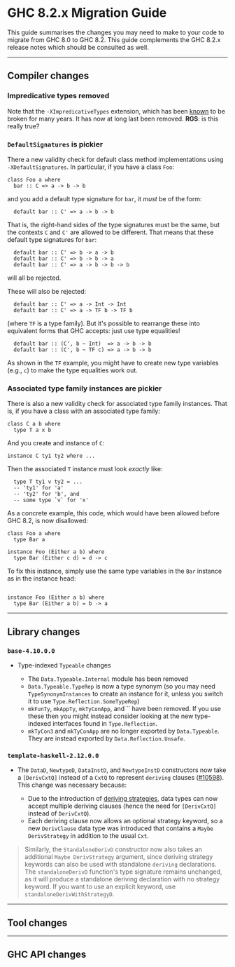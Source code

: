 


# GHC 8.2.x Migration Guide



This guide summarises the changes you may need to make to your code to migrate from GHC 8.0 to GHC 8.2. This guide complements the GHC 8.2.x release notes which should be consulted as well.


---


## Compiler changes


### Impredicative types removed



Note that the `-XImpredicativeTypes` extension, which has been
[known](impredicative-polymorphism) to be broken for many years. It has now at long last been removed. **RGS**: is this really true?


### `DefaultSignatures` is pickier



There a new validity check for default class method implementations using `-XDefaultSignatures`. In particular, if you have a class `Foo`:


```
class Foo a where
  bar :: C => a -> b -> b
```


and you add a default type signature for `bar`, it *must* be of the form:


```
  default bar :: C' => a -> b -> b
```


That is, the right-hand sides of the type signatures must be the same, but the contexts `C` and `C'` are allowed to be different. That means that these default type signatures for `bar`:


```
  default bar :: C' => b -> a -> b
  default bar :: C' => b -> b -> a
  default bar :: C' => a -> b -> b -> b
```


will all be rejected.



These will also be rejected:


```
  default bar :: C' => a -> Int -> Int
  default bar :: C' => a -> TF b -> TF b
```


(where `TF` is a type family). But it's possible to rearrange these into equivalent forms that GHC accepts: just use type equalities!


```
  default bar :: (C', b ~ Int)  => a -> b -> b
  default bar :: (C', b ~ TF c) => a -> b -> b
```


As shown in the `TF` example, you might have to create new type variables (e.g., `c`) to make the type equalities work out.


### Associated type family instances are pickier



There is also a new validity check for associated type family instances. That is, if you have a class with an associated type family:


```
class C a b where
  type T a x b
```


And you create and instance of `C`:


```
instance C ty1 ty2 where ...
```


Then the associated `T` instance must look *exactly* like:


```
  type T ty1 v ty2 = ...
  -- 'ty1' for 'a'
  -- 'ty2' for 'b', and
  -- some type `v` for 'x'
```


As a concrete example, this code, which would have been allowed before GHC 8.2, is now disallowed:


```
class Foo a where
  type Bar a

instance Foo (Either a b) where
  type Bar (Either c d) = d -> c
```


To fix this instance, simply use the same type variables in the `Bar` instance as in the instance head:


```

instance Foo (Either a b) where
  type Bar (Either a b) = b -> a
```

---


## Library changes


### `base-4.10.0.0`


- Type-indexed `Typeable` changes

  - The `Data.Typeable.Internal` module has been removed
  - `Data.Typeable.TypeRep` is now a type synonym (so you may need `TypeSynonymInstances` to create an instance for it, unless you switch it to use `Type.Reflection.SomeTypeRep`)
  - `mkFunTy`, `mkAppTy`, `mkTyConApp`, and `` have been removed. If you use these then you might instead consider looking at the new type-indexed interfaces found in `Type.Reflection`.
  - `mkTyCon3` and `mkTyConApp` are no longer exported by `Data.Typeable`. They are instead exported by `Data.Reflection.Unsafe`.

### `template-haskell-2.12.0.0`


- The `DataD`, `NewtypeD`, `DataInstD`, and `NewtypeInstD` constructors now take a `[DerivCxtQ]` instead of a `CxtQ` to represent `deriving` clauses ([\#10598](https://gitlab.staging.haskell.org/ghc/ghc/issues/10598)). This change was necessary because:

  - Due to the introduction of [
    deriving strategies](https://ghc.haskell.org/trac/ghc/wiki/Commentary/Compiler/DerivingStrategies), data types can now accept multiple deriving clauses (hence the need for `[DerivCxtQ]` instead of `DerivCxtQ`).
  - Each deriving clause now allows an optional strategy keyword, so a new `DerivClause` data type was introduced that contains a `Maybe DerivStrategy` in addition to the usual `Cxt`.

>
>
> Similarly, the `StandaloneDerivD` constructor now also takes an additional `Maybe DerivStrategy` argument, since deriving strategy keywords can also be used with standalone `deriving` declarations. The `standaloneDerivD` function's type signature remains unchanged, as it will produce a standalone deriving declaration with no strategy keyword. If you want to use an explicit keyword, use `standaloneDerivWithStrategyD`.
>
>

---


## Tool changes


---


## GHC API changes


